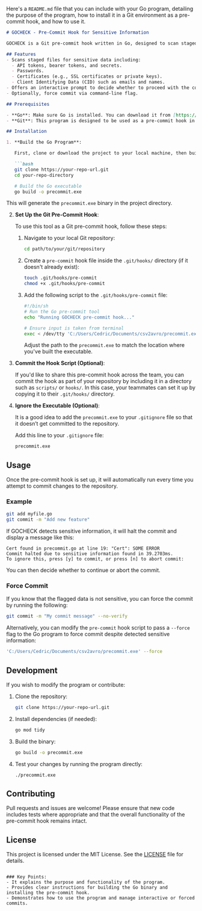 Here's a `README.md` file that you can include with your Go program, detailing the purpose of the program, how to install it in a Git environment as a pre-commit hook, and how to use it.

```markdown
# GOCHECK - Pre-Commit Hook for Sensitive Information

GOCHECK is a Git pre-commit hook written in Go, designed to scan staged files for sensitive information such as tokens, passwords, certificates, and Client Identifying Data (CID) like emails or names. If sensitive data is found, the commit will be halted and the user will be given the option to either abort or force the commit.

## Features
- Scans staged files for sensitive data including:
  - API tokens, bearer tokens, and secrets.
  - Passwords.
  - Certificates (e.g., SSL certificates or private keys).
  - Client Identifying Data (CID) such as emails and names.
- Offers an interactive prompt to decide whether to proceed with the commit if sensitive data is detected.
- Optionally, force commit via command-line flag.

## Prerequisites

- **Go**: Make sure Go is installed. You can download it from [https://golang.org/dl/](https://golang.org/dl/).
- **Git**: This program is designed to be used as a pre-commit hook in a Git environment.

## Installation

1. **Build the Go Program**:

   First, clone or download the project to your local machine, then build the Go executable.

   ```bash
   git clone https://your-repo-url.git
   cd your-repo-directory

   # Build the Go executable
   go build -o precommit.exe
   ```

   This will generate the `precommit.exe` binary in the project directory.

2. **Set Up the Git Pre-Commit Hook**:

   To use this tool as a Git pre-commit hook, follow these steps:

   1. Navigate to your local Git repository:

      ```bash
      cd path/to/your/git/repository
      ```

   2. Create a `pre-commit` hook file inside the `.git/hooks/` directory (if it doesn't already exist):

      ```bash
      touch .git/hooks/pre-commit
      chmod +x .git/hooks/pre-commit
      ```

   3. Add the following script to the `.git/hooks/pre-commit` file:

      ```sh
      #!/bin/sh
      # Run the Go pre-commit tool
      echo "Running GOCHECK pre-commit hook..."

      # Ensure input is taken from terminal
      exec < /dev/tty 'C:/Users/Cedric/Documents/csv2avro/precommit.exe'
      ```

      Adjust the path to the `precommit.exe` to match the location where you've built the executable.

3. **Commit the Hook Script (Optional)**:
   
   If you'd like to share this pre-commit hook across the team, you can commit the hook as part of your repository by including it in a directory such as `scripts/` or `hooks/`. In this case, your teammates can set it up by copying it to their `.git/hooks/` directory.

4. **Ignore the Executable (Optional)**:

   It is a good idea to add the `precommit.exe` to your `.gitignore` file so that it doesn’t get committed to the repository.

   Add this line to your `.gitignore` file:

   ```bash
   precommit.exe
   ```

## Usage

Once the pre-commit hook is set up, it will automatically run every time you attempt to commit changes to the repository.

### Example

```bash
git add myfile.go
git commit -m "Add new feature"
```

If GOCHECK detects sensitive information, it will halt the commit and display a message like this:

```
Cert found in precommit.go at line 19: "Cert": SOME ERROR
Commit halted due to sensitive information found in 39.2703ms.
To ignore this, press [y] to commit, or press [n] to abort commit:
```

You can then decide whether to continue or abort the commit.

### Force Commit

If you know that the flagged data is not sensitive, you can force the commit by running the following:

```bash
git commit -m "My commit message" --no-verify
```

Alternatively, you can modify the `pre-commit` hook script to pass a `--force` flag to the Go program to force commit despite detected sensitive information:

```sh
'C:/Users/Cedric/Documents/csv2avro/precommit.exe' --force
```

## Development

If you wish to modify the program or contribute:

1. Clone the repository:

   ```bash
   git clone https://your-repo-url.git
   ```

2. Install dependencies (if needed):

   ```bash
   go mod tidy
   ```

3. Build the binary:

   ```bash
   go build -o precommit.exe
   ```

4. Test your changes by running the program directly:

   ```bash
   ./precommit.exe
   ```

## Contributing

Pull requests and issues are welcome! Please ensure that new code includes tests where appropriate and that the overall functionality of the pre-commit hook remains intact.

## License

This project is licensed under the MIT License. See the [LICENSE](LICENSE) file for details.
```

### Key Points:
- It explains the purpose and functionality of the program.
- Provides clear instructions for building the Go binary and installing the pre-commit hook.
- Demonstrates how to use the program and manage interactive or forced commits.
